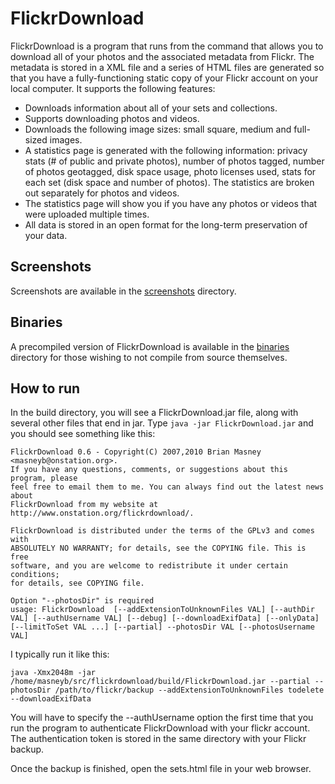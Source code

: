 # FlickrDownload

FlickrDownload is a program that runs from the command that allows you to
download all of your photos and the associated metadata from Flickr. The
metadata is stored in a XML file and a series of HTML files are generated
so that you have a fully-functioning static copy of your Flickr account on
your local computer. It supports the following features:

- Downloads information about all of your sets and collections.
- Supports downloading photos and videos.
- Downloads the following image sizes: small square, medium and full-sized
  images.
- A statistics page is generated with the following information: privacy stats
  (# of public and private photos), number of photos tagged, number of photos
  geotagged, disk space usage, photo licenses used, stats for each set (disk
  space and number of photos). The statistics are broken out separately for
  photos and videos.
- The statistics page will show you if you have any photos or videos that were
  uploaded multiple times.
- All data is stored in an open format for the long-term preservation of your
  data.


## Screenshots

Screenshots are available in the [screenshots](screenshots) directory.


## Binaries

A precompiled version of FlickrDownload is available in the [binaries](binaries)
directory for those wishing to not compile from source themselves.


## How to run

In the build directory, you will see a FlickrDownload.jar file, along with
several other files that end in jar. Type
`java -jar FlickrDownload.jar` and you should see something like this:

    FlickrDownload 0.6 - Copyright(C) 2007,2010 Brian Masney <masneyb@onstation.org>.
    If you have any questions, comments, or suggestions about this program, please
    feel free to email them to me. You can always find out the latest news about
    FlickrDownload from my website at http://www.onstation.org/flickrdownload/.
    
    FlickrDownload is distributed under the terms of the GPLv3 and comes with
    ABSOLUTELY NO WARRANTY; for details, see the COPYING file. This is free
    software, and you are welcome to redistribute it under certain conditions;
    for details, see COPYING file.
    
    Option "--photosDir" is required
    usage: FlickrDownload  [--addExtensionToUnknownFiles VAL] [--authDir VAL] [--authUsername VAL] [--debug] [--downloadExifData] [--onlyData] [--limitToSet VAL ...] [--partial] --photosDir VAL [--photosUsername VAL]
    
I typically run it like this:

`java -Xmx2048m -jar /home/masneyb/src/flickrdownload/build/FlickrDownload.jar --partial --photosDir /path/to/flickr/backup --addExtensionToUnknownFiles todelete --downloadExifData`

You will have to specify the --authUsername option the first time that you run
the program to authenticate FlickrDownload with your flickr account. The
authentication token is stored in the same directory with your Flickr backup.

Once the backup is finished, open the sets.html file in your web browser.

